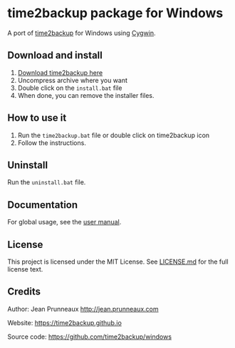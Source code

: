 # time2backup package for Windows

A port of [time2backup](https://time2backup.github.io/) for Windows using [Cygwin](https://www.cygwin.com).

## Download and install
1. [Download time2backup here](https://time2backup.github.io/)
2. Uncompress archive where you want
3. Double click on the `install.bat` file
4. When done, you can remove the installer files.

## How to use it
1. Run the `time2backup.bat` file or double click on time2backup icon
2. Follow the instructions.

## Uninstall
Run the `uninstall.bat` file.

## Documentation
For global usage, see the [user manual](docs/user_manual.md).

## License
This project is licensed under the MIT License. See [LICENSE.md](LICENSE.md) for the full license text.

## Credits
Author: Jean Prunneaux http://jean.prunneaux.com

Website: https://time2backup.github.io

Source code: https://github.com/time2backup/windows
